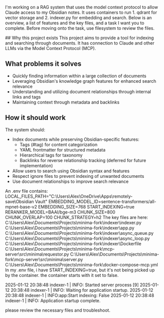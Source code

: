 I'm working on a RAG system that uses the model context protocol to allow Claude access to my Obsidian notes. It uses containers to run 1. qdrant for vector storage and 2. indexer.py for embedding and search. Below is an overview, a list of features and the key files, and a task I want you to complete. Before moving onto the task, use filesystem to review the files.

<overview>
## Why this project exists
This project aims to provide a tool for indexing and searching through documents. It has connection to Claude and other LLMs via the Model Context Protocol (MCP).

## What problems it solves
- Quickly finding information within a large collection of documents
- Leveraging Obsidian's knowledge graph features for enhanced search relevance
- Understanding and utilizing document relationships through internal links and tags
- Maintaining context through metadata and backlinks

## How it should work
The system should:
- Index documents while preserving Obsidian-specific features:
  - Tags (#tag) for content categorization
  - YAML frontmatter for structured metadata
  - Hierarchical tags for taxonomy
  - Backlinks for reverse relationship tracking (deferred for future implementation)
- Allow users to search using Obsidian syntax and features
- Respect ignore files to prevent indexing of unwanted documents
- Use document relationships to improve search relevance
</overview>

<features>
An .env file contains: 
LOCAL_FILES_PATH="C:\Users\Alex\OneDrive\Apps\remotely-save\Obsidian Vault"
EMBEDDING_MODEL_ID=sentence-transformers/all-mpnet-base-v2
EMBEDDING_SIZE=768
START_INDEXING=true 
RERANKER_MODEL=BAAI/bge-m3
CHUNK_SIZE=800
CHUNK_OVERLAP=100
CHUNK_STRATEGY=h2
</features>

<files>
The key files are here:
C:\Users\Alex\Documents\Projects\minima-fork\indexer\indexer.py
C:\Users\Alex\Documents\Projects\minima-fork\indexer\app.py
C:\Users\Alex\Documents\Projects\minima-fork\indexer\async_queue.py
C:\Users\Alex\Documents\Projects\minima-fork\indexer\async_loop.py
C:\Users\Alex\Documents\Projects\minima-fork\indexer\Dockerfile
C:\Users\Alex\Documents\Projects\minima-fork\mcp-server\src\minima\requestor.py
C:\Users\Alex\Documents\Projects\minima-fork\mcp-server\src\minima\server.py
C:\Users\Alex\Documents\Projects\minima-fork\docker-compose-mcp.yml
</files>

<task>
In my .env file, i have START_INDEXING=true, but it's not being picked up by the container. the container starts with it set to false. 

2025-01-12 20:38:48 indexer-1  | INFO:     Started server process [9]
2025-01-12 20:38:48 indexer-1  | INFO:     Waiting for application startup.
2025-01-12 20:38:48 indexer-1  | INFO:app:Start indexing: False
2025-01-12 20:38:48 indexer-1  | INFO:     Application startup complete.

please review the necessary files and troubleshoot.

 </task>